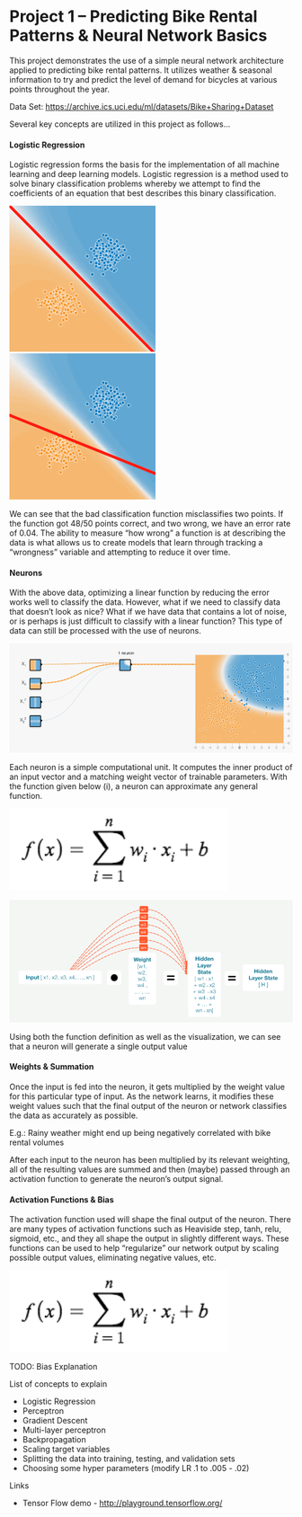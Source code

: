 # Project 1 – Predicting Bike Rental Patterns & Neural Network Basics
This project demonstrates the use of a simple neural network architecture applied to predicting bike rental patterns. It utilizes weather & seasonal information to try and predict the level of demand for bicycles at various points throughout the year.

Data Set: https://archive.ics.uci.edu/ml/datasets/Bike+Sharing+Dataset

Several key concepts are utilized in this project as follows...

#### Logistic Regression
Logistic regression forms the basis for the implementation of all machine learning and deep learning models. Logistic regression is a method used to solve binary classification problems whereby we attempt to find the coefficients of an equation that best describes this binary classification. 

![Good Func](https://github.com/Gavsum/Udacity_Deep_Learning/blob/master/project1/goodfunc.png "Accurate Classification Function") ![Bad Func](https://github.com/Gavsum/Udacity_Deep_Learning/blob/master/project1/badfunc.png "Inaccurate Classification Function")


We can see that the bad classification function misclassifies two points. If the function got 48/50 points correct, and two wrong, we have an error rate of 0.04.  The ability to measure “how wrong” a function is at describing the data is what allows us to create models that learn through tracking a “wrongness” variable and attempting to reduce it over time. 

#### Neurons
With the above data, optimizing a linear function by reducing the error works well to classify the data. However, what if we need to classify data that doesn’t look as nice? What if we have data that contains a lot of noise, or is perhaps is just difficult to classify with a linear function? This type of data can still be processed with the use of neurons.

![Combined Functions](https://github.com/Gavsum/Udacity_Deep_Learning/blob/master/project1/tensplayground.png "Combining 4 functions to accurately classify noisy data")


Each neuron is a simple computational unit.  It computes the inner product of an input vector and a matching weight vector of trainable parameters. With the function given below (i), a neuron can approximate any general function. 

![Formula](https://github.com/Gavsum/Udacity_Deep_Learning/blob/master/project1/Formula.png "Neuron Formula")

![Formula Visualization](https://github.com/Gavsum/Udacity_Deep_Learning/blob/master/project1/Formula_Visualization.png "Neuron Formula Visualization")

Using both the function definition as well as the visualization, we can see that a neuron will generate a single output value 

#### Weights & Summation
Once the input is fed into the neuron, it gets multiplied by the weight value for this particular type of input. As the network learns, it modifies these weight values such that the final output of the neuron or network classifies the data as accurately as possible.

E.g.: Rainy weather might end up being negatively correlated with bike rental volumes

After each input to the neuron has been multiplied by its relevant weighting, all of the resulting values are summed and then (maybe) passed through an activation function to generate the neuron’s output signal. 

#### Activation Functions & Bias
The activation function used will shape the final output of the neuron. There are many types of activation functions such as Heaviside step, tanh, relu, sigmoid, etc., and they all shape the output in slightly different ways. These functions can be used to help “regularize” our 
network output by scaling possible output values, eliminating negative values, etc. 

![Activation Functions](https://github.com/Gavsum/Udacity_Deep_Learning/blob/master/project1/Formula.png "Activation Functions")

TODO: Bias Explanation 
    
List of concepts to explain
* Logistic Regression
* Perceptron
* Gradient Descent
* Multi-layer perceptron
* Backpropagation
* Scaling target variables
* Splitting the data into training, testing, and validation sets
* Choosing some hyper parameters (modify LR .1 to .005 - .02)

Links
* Tensor Flow demo - http://playground.tensorflow.org/




